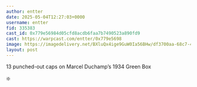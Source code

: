 ```yaml
---
author: entter
date: 2025-05-04T12:27:03+0000
username: entter
fid: 335383
cast_id: 0x779e56984d05cfd8acdb6faa7b7490523a890fd9
cast: https://warpcast.com/entter/0x779e5698
image: https://imagedelivery.net/BXluQx4ige9GuW0Ia56BHw/df3700aa-68c7-4789-48bf-2df7d3a61000/original
layout: post
---
```

13 punched-out caps on Marcel Duchamp’s 1934 Green Box  
  
❇️  

<img src='https://imagedelivery.net/BXluQx4ige9GuW0Ia56BHw/df3700aa-68c7-4789-48bf-2df7d3a61000/original' alt='' referrerpolicy='no-referrer'/>